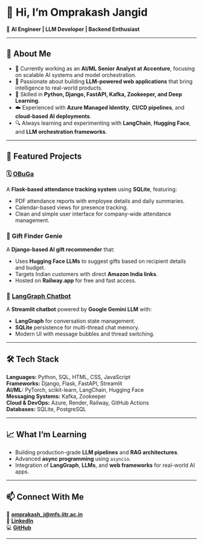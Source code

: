 # 👋 Hi, I’m Omprakash Jangid  

🎯 **AI Engineer | LLM Developer | Backend Enthusiast**

---

## 🧠 About Me
- 💼 Currently working as an **AI/ML Senior Analyst at Accenture**, focusing on scalable AI systems and model orchestration.  
- 🤖 Passionate about building **LLM-powered web applications** that bring intelligence to real-world products.  
- 🧩 Skilled in **Python, Django, FastAPI, Kafka, Zookeeper, and Deep Learning**.  
- ☁️ Experienced with **Azure Managed Identity**, **CI/CD pipelines**, and **cloud-based AI deployments**.  
- 🔍 Always learning and experimenting with **LangChain**, **Hugging Face**, and **LLM orchestration frameworks**.

---

## 🚀 Featured Projects

### 🗓 [OBuGa](https://github.com/Omprakash-Jangid/OBuGa)
A **Flask-based attendance tracking system** using **SQLite**, featuring:
- PDF attendance reports with employee details and daily summaries.  
- Calendar-based views for presence tracking.  
- Clean and simple user interface for company-wide attendance management.  

### 🎁 Gift Finder Genie
A **Django-based AI gift recommender** that:
- Uses **Hugging Face LLMs** to suggest gifts based on recipient details and budget.  
- Targets Indian customers with direct **Amazon India links**.  
- Hosted on **Railway.app** for free and fast access.  

### 💬 [LangGraph Chatbot](https://github.com/Omprakash-Jangid/)
A **Streamlit chatbot** powered by **Google Gemini LLM** with:
- **LangGraph** for conversation state management.  
- **SQLite** persistence for multi-thread chat memory.  
- Modern UI with message bubbles and thread switching.  

---

## 🛠 Tech Stack
**Languages:** Python, SQL, HTML, CSS, JavaScript  
**Frameworks:** Django, Flask, FastAPI, Streamlit  
**AI/ML:** PyTorch, scikit-learn, LangChain, Hugging Face  
**Messaging Systems:** Kafka, Zookeeper  
**Cloud & DevOps:** Azure, Render, Railway, GitHub Actions  
**Databases:** SQLite, PostgreSQL  

---

## 📈 What I’m Learning
- Building production-grade **LLM pipelines** and **RAG architectures**.  
- Advanced **async programming** using `asyncio`.  
- Integration of **LangGraph**, **LLMs**, and **web frameworks** for real-world AI apps.  

---

## 📫 Connect With Me
📧 **omprakash_j@mfs.iitr.ac.in**  
💼 [**LinkedIn**](https://www.linkedin.com/in/omprakash-jangid/)  
💻 [**GitHub**](https://github.com/Omprakash-Jangid)

---
